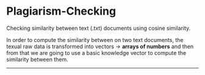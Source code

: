 # Plagiarism-Checking

Checking similarity between text (.txt) documents using cosine similarity.

In order to compute the similarity between on two text documents, the texual raw data is transformed into vectors -> **arrays of numbers** and then from that we are going to use a basic knowledge vector to compute the similarity between them.

------
